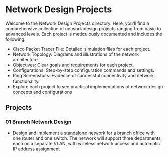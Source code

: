 # Network Design Projects
Welcome to the Network Design Projects directory. Here, you'll find a comprehensive collection of network design projects ranging from basic to advanced levels. Each project is meticulously documented and includes the following:
- Cisco Packet Tracer File: Detailed simulation files for each project.
- Network Topology: Diagrams and illustrations of the network architecture.
- Objectives: Clear goals and requirements for each project.
- Configurations: Step-by-step configuration commands and settings.
- Ping Screenshots: Evidence of successful connectivity and network functionality.
- Explore each project to see practical implementations of network design concepts and configurations

## Projects

### 01 Branch Network Design
  - Design and implement a standalone network for a branch office with one router and one switch. The network will support three departments, each on a separate VLAN, with wireless network access and automatic IP address assignment
 
